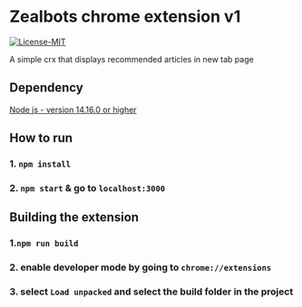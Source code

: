 # Zealbots chrome extension v1

<p>
  <a href="https://github.com/zealbots/chrome-extension/blob/main/LICENSE"><img src="https://img.shields.io/badge/license-MIT-informational" alt="License-MIT"></a>
</p>

A simple crx that displays recommended articles in new tab page

## Dependency

[Node js - version 14.16.0 or higher](https://nodejs.org/en/)

## How to run

### 1. `npm install`

### 2. `npm start` & go to `localhost:3000`

## Building the extension

### 1.`npm run build`

### 2. enable developer mode by going to `chrome://extensions`

### 3. select `Load unpacked` and select the build folder in the project
